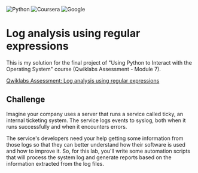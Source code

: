 ![Python](https://img.shields.io/badge/python-3670A0?style=flat&logo=python&logoColor=ffdd54) ![Coursera](https://img.shields.io/badge/Coursera-%230056D2.svg?style=flate&logo=Coursera&logoColor=white) ![Google](https://img.shields.io/badge/google-4285F4?style=flat&logo=google&logoColor=white)

# Log analysis using regular expressions

This is my solution for the final project of "Using Python to Interact with the Operating System" course (Qwiklabs Assessment - Module 7).

[Qwiklabs Assessment: Log analysis using regular expressions](https://www.coursera.org/learn/python-operating-system/ungradedLti/x0cNf/qwiklabs-assessment-log-analysis-using-regular-expressions)

## Challenge

Imagine your company uses a server that runs a service called ticky, an internal ticketing system. The service logs events to syslog, both when it runs successfully and when it encounters errors.

The service's developers need your help getting some information from those logs so that they can better understand how their software is used and how to improve it. So, for this lab, you'll write some automation scripts that will process the system log and generate reports based on the information extracted from the log files.
